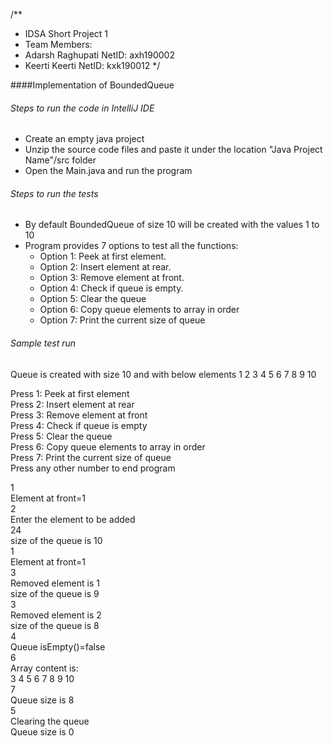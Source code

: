 /**
 * IDSA Short Project 1
 * Team Members:
 * Adarsh Raghupati  NetID: axh190002
 * Keerti Keerti     NetID: kxk190012
 */  
 
####Implementation of BoundedQueue

###### Steps to run the code in IntelliJ IDE
* Create an empty java project 
* Unzip the source code files and paste it under the location "Java Project Name"/src folder
* Open the Main.java and run the program

###### Steps to run the tests
* By default BoundedQueue of size 10 will be created with the values 1 to 10
* Program provides 7 options to test all the functions:
  * Option 1:  Peek at first element.
  * Option 2:  Insert element at rear. 
  * Option 3:  Remove element at front.
  * Option 4:  Check if queue is empty.
  * Option 5:  Clear the queue
  * Option 6:  Copy queue elements to array in order
  * Option 7:  Print the current size of queue
  
  
###### Sample test run
Queue is created with size 10 and with below elements 
1 2 3 4 5 6 7 8 9 10
 
 Press 1: Peek at first element  
 Press 2: Insert element at rear   
 Press 3: Remove element at front  
 Press 4: Check if queue is empty   
 Press 5: Clear the queue  
 Press 6: Copy queue elements to array in order   
 Press 7: Print the current size of queue  
 Press any other number to end program  
 
 1  
 Element at front=1  
 2  
 Enter the element to be added  
 24  
 size of the queue is 10  
 1  
 Element at front=1  
 3  
 Removed element is 1  
 size of the queue is 9  
 3  
 Removed element is 2  
 size of the queue is 8  
 4  
 Queue isEmpty()=false  
 6  
 Array content is:   
 3 4 5 6 7 8 9 10   
 7  
 Queue size is  8  
 5  
 Clearing the queue  
 Queue size is  0  

 
 